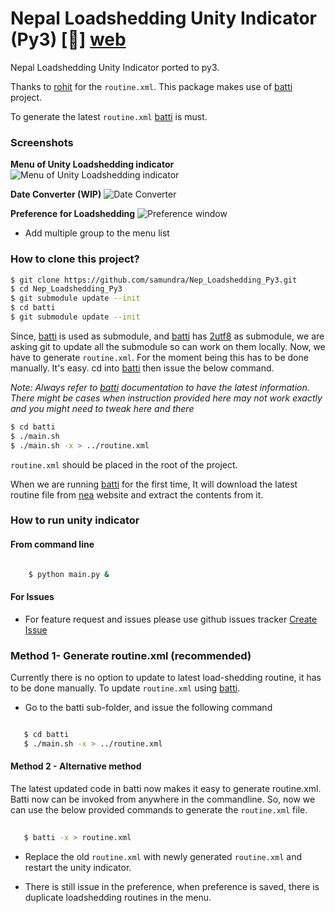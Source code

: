 # Nepal Loadshedding Unity Indicator (Py3) [:link:] [web]

Nepal Loadshedding Unity Indicator ported to py3.

Thanks to [rohit][rhoit] for the `routine.xml`. This package makes use of [batti][batti] project.

To generate the latest `routine.xml` [batti] is must.

### Screenshots
**Menu of Unity Loadshedding indicator**
![Menu of Unity Loadshedding indicator](http://i76.photobucket.com/albums/j5/alexshr/NepalLoadsheddingIndicator_zpsf696cd02.png)

**Date Converter (WIP)**
![Date Converter](http://i76.photobucket.com/albums/j5/alexshr/convertwindow_zpsfc39b116.png)

**Preference for Loadshedding**
![Preference window](http://i76.photobucket.com/albums/j5/alexshr/preferencewindow_zpsfb94dfd0.png)
- Add multiple group to the menu list

### How to clone this project?
```bash
$ git clone https://github.com/samundra/Nep_Loadshedding_Py3.git
$ cd Nep_Loadshedding_Py3
$ git submodule update --init
$ cd batti
$ git submodule update --init
```
Since, [batti] is used as submodule, and [batti] has [2utf8] as submodule, we are asking git to update all the submodule so can work on them locally. Now, we have to generate `routine.xml`. For the moment being this has to be done manually. It's easy. cd into [batti] then issue the below command.

_Note: Always refer to [batti] documentation to have the latest information. There might be cases when instruction provided here may not work exactly and you might need to tweak here and there_


```bash
$ cd batti
$ ./main.sh
$ ./main.sh -x > ../routine.xml
```
`routine.xml` should be placed in the root of the project.
 
When we are running [batti] for the first time, It will download the latest routine file from [nea][nea] website and extract the contents from it. 

### How to run unity indicator

#### From command line
```bash

    $ python main.py &
```

#### For Issues
- For feature request and issues please use github issues tracker [Create Issue][create_new_issue]


### Method 1- Generate routine.xml (recommended)

Currently there is no option to update to latest load-shedding routine, it has to be done manually. To update `routine.xml` using 
[batti].
- Go to the batti sub-folder, and issue the following command

```bash

   $ cd batti
   $ ./main.sh -x > ../routine.xml
```

#### Method 2 - Alternative method 
The latest updated code in batti now makes it easy to generate routine.xml. Batti now can be invoked from anywhere in the commandline. So, now we can use the below provided commands to generate the `routine.xml` file.
```bash
  
   $ batti -x > routine.xml
```
- Replace the old `routine.xml` with newly generated `routine.xml` and restart the unity indicator.

* There is still issue in the preference, when preference is saved, there is duplicate loadshedding routines in the menu.

[web]:https://github.com/samundra/Nep_Loadshedding_Py3
[rhoit]:https://github.com/rhoit
[batti]:https://github.com/foss-np/batti
[create_new_issue]:https://github.com/samundra/Nep_Loadshedding_Py3/issues/new
[nea]:http://www.nea.org.np/loadshedding.html
[2utf8]:https://github.com/foss-np/2utf8
